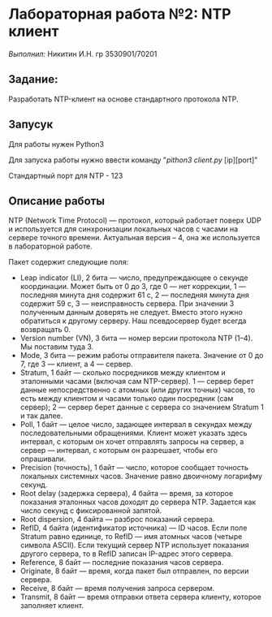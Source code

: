 # Лабораторная работа №2: NTP клиент
_Выполнил:_ Никитин И.Н. гр 3530901/70201

## Задание: 
Разработать NTP-клиент на основе стандартного протокола NTP. 

## Запусук
Для работы нужен Python3

Для запуска работы нужно ввести команду 
"_pithon3 client.py_ [ip][port]"

Стандартный порт для NTP - 123

## Описание работы
NTP (Network Time Protocol) — протокол, который работает поверх UDP и используется для синхронизации локальных часов с 
часами на сервере точного времени. Актуальная версия – 4, она же используется в лабораторной работе.

Пакет содержит следующие поля:
* Leap indicator (LI), 2 бита — число, предупреждающее о секунде координации. Может быть от 0 до 3, где 0 — нет коррекции, 1 — последняя минута дня содержит 61 с, 2 — последняя минута дня содержит 59 с, 3 — неисправность сервера. При значении 3 полученным данным доверять не следует. Вместо этого нужно обратиться к другому серверу. Наш псевдосервер будет всегда возвращать 0.
* Version number (VN), 3 бита — номер версии протокола NTP (1–4). Мы поставим туда 3.
* Mode, 3 бита — режим работы отправителя пакета. Значение от 0 до 7, где 3 — клиент, а 4 — сервер.
* Stratum, 1 байт — сколько посредников между клиентом и эталонными часами (включая сам NTP-сервер). 1 — сервер берет данные непосредственно с атомных (или других точных) часов, то есть между клиентом и часами только один посредник (сам сервер); 2 — сервер берет данные с сервера со значением Stratum 1 и так далее.
* Poll, 1 байт — целое число, задающее интервал в секундах между последовательными обращениями. Клиент может указать здесь интервал, с которым он хочет отправлять запросы на сервер, а сервер — интервал, с которым он разрешает, чтобы его опрашивали.
* Precision (точность), 1 байт — число, которое сообщает точность локальных системных часов. Значение равно двоичному логарифму секунд.
* Root delay (задержка сервера), 4 байта — время, за которое показания эталонных часов доходят до сервера NTP. Задается как число секунд с фиксированной запятой.
* Root dispersion, 4 байта — разброс показаний сервера.
* RefID, 4 байта (идентификатор источника) — ID часов. Если поле Stratum равно единице, то RefID — имя атомных часов (четыре символа ASCII). Если текущий сервер NTP использует показания другого сервера, то в RefID записан IP-адрес этого сервера.
* Reference, 8 байт — последние показания часов сервера.
* Originate, 8 байт — время, когда пакет был отправлен, по версии сервера.
* Receive, 8 байт — время получения запроса сервером.
* Transmit, 8 байт — время отправки ответа сервера клиенту, которое заполняет клиент.




